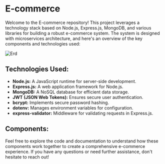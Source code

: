 # E-commerce 

Welcome to the  E-commerce  repository! This project leverages a technology stack based on Node.js, Express.js, MongoDB, and various libraries for building a robust e-commerce system. The system is designed with microservices architecture, and here's an overview of the key components and technologies used:


![Erd](https://github.com/Mahmoud3mmar/Ecomm/assets/55957447/cf753197-9cb0-4d69-b526-12613e555432)

## Technologies Used:

- **Node.js:** A JavaScript runtime for server-side development.
- **Express.js:** A web application framework for Node.js.
- **MongoDB:** A NoSQL database for efficient data storage.
- **JWT (JSON Web Tokens):** Ensures secure user authentication.
- **bcrypt:** Implements secure password hashing.
- **dotenv:** Manages environment variables for configuration.
- **express-validator:** Middleware for validating requests in Express.js.

## Components:



Feel free to explore the code and documentation to understand how these components work together to create a comprehensive e-commerce experience. If you have any questions or need further assistance, don't hesitate to reach out!
